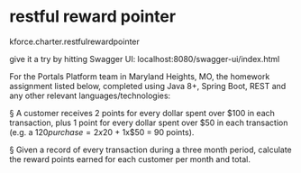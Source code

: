 # restful reward pointer
kforce.charter.restfulrewardpointer

give it a try by hitting Swagger UI: localhost:8080/swagger-ui/index.html

For the Portals Platform team in Maryland Heights, MO, the homework assignment listed below,
completed using Java 8+, Spring Boot, REST and any other relevant languages/technologies:

§  A customer receives 2 points for every dollar spent over $100 in each transaction, plus 1 point for every dollar spent over $50 in each transaction
(e.g. a $120 purchase = 2x$20 + 1x$50 = 90 points).

§  Given a record of every transaction during a three month period, calculate the reward points earned for each customer per month and total.
